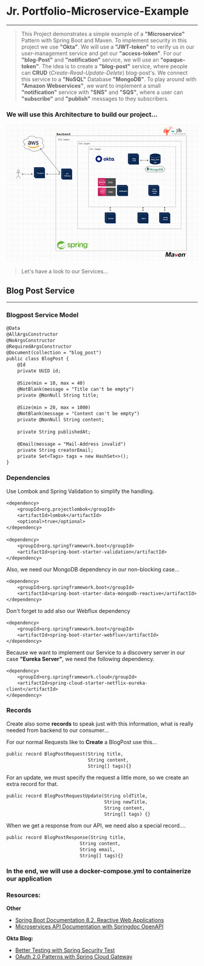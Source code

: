 # Jr. Portfolio-Microservice-Example
***
> This Project demonstrates a simple example of a **"Microservice"** Pattern with Spring Boot and Maven.
> To implement security in this project we use **"Okta"**. We will use a **"JWT-token"** to verify us in our
> user-management service and get our **"access-token"**. For our **"blog-Post"** and **"notification"** service,
> we will use an **"opaque-token"**. The idea is to create a **"blog-post"** service, 
> where people can **CRUD** (*Create-Read-Update-Delete*) blog-post's. We connect this service to a **"NoSQL"** 
> Database **"MongoDB"**. To play around with **"Amazon Webservices"**, we want to implement a small 
> **"notification"** service with **"SNS"** and **"SQS"**, where a user can **"subscribe"** and **"publish"** messages 
> to they subscribers.

### We will use this Architecture to build our project...

![Shows a Microservice Architecture](assets/images/Architecture_small.png)


> Let's have a look to our Services...

## Blog Post Service
***
### Blogpost Service Model
    @Data
    @AllArgsConstructor
    @NoArgsConstructor
    @RequiredArgsConstructor
    @Document(collection = "blog_post")
    public class BlogPost {
        @Id
        private UUID id;
    
        @Size(min = 10, max = 40)
        @NotBlank(message = "Title can't be empty")
        private @NonNull String title;
    
        @Size(min = 20, max = 1000)
        @NotBlank(message = "Content can't be empty")
        private @NonNull String content;
    
        private String publishedAt;
    
        @Email(message = "Mail-Address invalid")
        private String creatorEmail;
        private Set<Tags> tags = new HashSet<>();
    }

### Dependencies 

Use Lombok and Spring Validation to simplify the handling.

    <dependency>
        <groupId>org.projectlombok</groupId>
        <artifactId>lombok</artifactId>
        <optional>true</optional>
    </dependency>

    <dependency>
        <groupId>org.springframework.boot</groupId>
        <artifactId>spring-boot-starter-validation</artifactId>
    </dependency>

Also, we need our MongoDB dependency in our non-blocking case...

    <dependency>
        <groupId>org.springframework.boot</groupId>
        <artifactId>spring-boot-starter-data-mongodb-reactive</artifactId>
    </dependency>

Don't forget to add also our Webflux dependency

    <dependency>
        <groupId>org.springframework.boot</groupId>
        <artifactId>spring-boot-starter-webflux</artifactId>
    </dependency>

Because we want to implement our Service to a discovery server in our case **"Eureka Server"**, 
we need the following dependency.

    <dependency>
        <groupId>org.springframework.cloud</groupId>
        <artifactId>spring-cloud-starter-netflix-eureka-client</artifactId>
    </dependency>

### Records
Create also some **records** to speak just with this information, what is really needed from backend to our consumer...

For our normal Requests like to **Create** a BlogPost use this...

    public record BlogPostRequest(String title,
                                  String content,
                                  String[] tags){}

For an update, we must specify the request a little more, so we create an extra record for that.

    public record BlogPostRequestUpdate(String oldTitle,
                                        String newTitle,
                                        String content,
                                        String[] tags) {}

When we get a response from our API, we need also a special record....

    public record BlogPostResponse(String title,
                               String content,
                               String email,
                               String[] tags){}

### In the end, we will use a docker-compose.yml to containerize our application


### Resources:

**Other**
+ [Spring Boot Documentation 8.2. Reactive Web Applications](https://docs.spring.io/spring-boot/docs/current/reference/htmlsingle/#web.reactive)
+ [Microservices API Documentation with Springdoc OpenAPI](https://piotrminkowski.com/2020/02/20/microservices-api-documentation-with-springdoc-openapi/)

**Okta Blog:**
+ [Better Testing with Spring Security Test](https://developer.okta.com/blog/2021/05/19/spring-security-testing)
+ [OAuth 2.0 Patterns with Spring Cloud Gateway](https://developer.okta.com/blog/2020/08/14/spring-gateway-patterns)